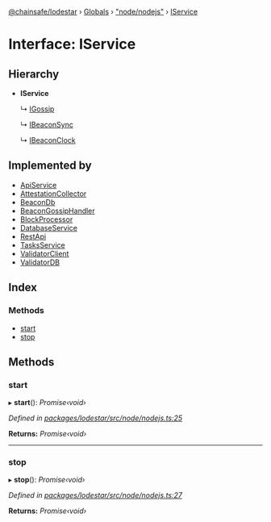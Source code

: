 [@chainsafe/lodestar](../README.md) › [Globals](../globals.md) › ["node/nodejs"](../modules/_node_nodejs_.md) › [IService](_node_nodejs_.iservice.md)

# Interface: IService

## Hierarchy

* **IService**

  ↳ [IGossip](_network_gossip_interface_.igossip.md)

  ↳ [IBeaconSync](_sync_interface_.ibeaconsync.md)

  ↳ [IBeaconClock](_chain_clock_interface_.ibeaconclock.md)

## Implemented by

* [ApiService](../classes/_api_index_.apiservice.md)
* [AttestationCollector](../classes/_sync_utils_attestation_collector_.attestationcollector.md)
* [BeaconDb](../classes/_db_api_beacon_beacon_.beacondb.md)
* [BeaconGossipHandler](../classes/_sync_gossip_handler_.beacongossiphandler.md)
* [BlockProcessor](../classes/_chain_blocks_processor_.blockprocessor.md)
* [DatabaseService](../classes/_db_api_abstract_.databaseservice.md)
* [RestApi](../classes/_api_rest_index_.restapi.md)
* [TasksService](../classes/_tasks_index_.tasksservice.md)
* [ValidatorClient](../classes/_validator_nodejs_.validatorclient.md)
* [ValidatorDB](../classes/_db_api_validator_validator_.validatordb.md)

## Index

### Methods

* [start](_node_nodejs_.iservice.md#start)
* [stop](_node_nodejs_.iservice.md#stop)

## Methods

###  start

▸ **start**(): *Promise‹void›*

*Defined in [packages/lodestar/src/node/nodejs.ts:25](https://github.com/ChainSafe/lodestar/blob/6b0ca980c/packages/lodestar/src/node/nodejs.ts#L25)*

**Returns:** *Promise‹void›*

___

###  stop

▸ **stop**(): *Promise‹void›*

*Defined in [packages/lodestar/src/node/nodejs.ts:27](https://github.com/ChainSafe/lodestar/blob/6b0ca980c/packages/lodestar/src/node/nodejs.ts#L27)*

**Returns:** *Promise‹void›*
